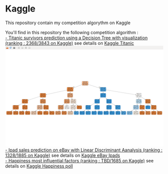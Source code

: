 # Kaggle
This repository contain my competition algorythm on Kaggle

You'll find in this repository the following competition algorithm :    
[- Titanic survivors prediction using a Decision Tree with visualization (ranking : 2368/3843 on Kaggle)](/KaggleTitanic.py) see details on [Kaggle Titanic](https://www.kaggle.com/c/titanic)
![Alt text](tree.png)
[- Ipad sales prediction on eBay with Linear Discriminant Aanalysis (ranking : 1328/1885 on Kaggle)](/KaggleiPad.py) see details on [Kaggle eBay Ipads](https://inclass.kaggle.com/c/15-071x-the-analytics-edge-summer-2015)    
[- Happiness most influential factors (ranking : TBD/1685 on Kaggle)](/KaggleHappiness.py) see details on [Kaggle Happiness poll](https://www.kaggle.com/c/the-analytics-edge-mit-15-071x)
